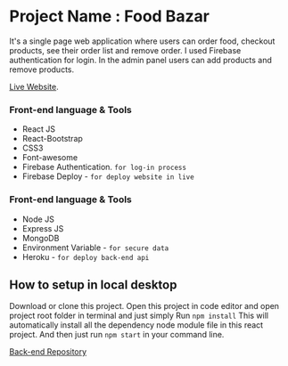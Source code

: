# Project Name : Food Bazar

It's a single page web application where users can order food, checkout products, see their order list and remove order. I used Firebase authentication for login. In the admin panel users can add products and remove products.

[Live Website](https://food-bazar-project.web.app/).

### Front-end language & Tools

- React JS
- React-Bootstrap
- CSS3
- Font-awesome
- Firebase Authentication. `for log-in process`
- Firebase Deploy - `for deploy website in live`

### Front-end language & Tools

- Node JS
- Express JS
- MongoDB
- Environment Variable - `for secure data`
- Heroku - `for deploy back-end api`

## How to setup in local desktop

Download or clone this project. Open this project in code editor and open project root folder in terminal and just simply Run `npm install`
This will automatically install all the dependency node module file in this react project.
And then just run `npm start` in your command line.

[Back-end Repository](https://github.com/MofasserHossain/Food_Bazar-backend)
